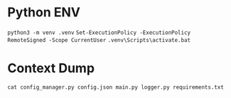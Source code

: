 # Python ENV

`python3 -m venv .venv`
`Set-ExecutionPolicy -ExecutionPolicy RemoteSigned -Scope CurrentUser`
`.venv\Scripts\activate.bat`


# Context Dump

`cat config_manager.py config.json main.py logger.py requirements.txt`